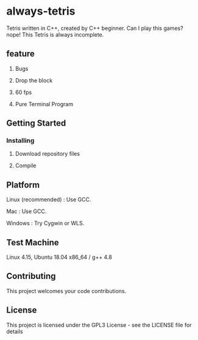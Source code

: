 # always-tetris
Tetris written in C++, created by C++ beginner. Can I play this games? nope! This Tetris is always incomplete.

## feature

1. Bugs

1. Drop the block

1. 60 fps

1. Pure Terminal Program

## Getting Started

### Installing

1. Download repository files

1. Compile

## Platform

Linux (recommended) : Use GCC.

Mac : Use GCC.

Windows : Try Cygwin or WLS.

## Test Machine

Linux 4.15, Ubuntu 18.04 x86_64 / g++ 4.8

## Contributing

This project welcomes your code contributions.

## License

This project is licensed under the GPL3 License - see the LICENSE file for details